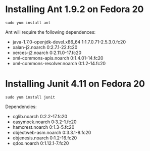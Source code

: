
# Installing Ant 1.9.2 on Fedora 20

```
sudo yum install ant
```
Ant will require the following dependences:

 * java-1.7.0-openjdk-devel.x86_64 1:1.7.0.71-2.5.3.0.fc20
 * xalan-j2.noarch 0:2.7.1-22.fc20
 * xerces-j2.noarch 0:2.11.0-17.fc20
 * xml-commons-apis.noarch 0:1.4.01-14.fc20
 * xml-commons-resolver.noarch 0:1.2-14.fc20

# Installing Junit 4.11 on Fedora 20

```
sudo yum install junit
```

Dependencies:

* cglib.noarch 0:2.2-17.fc20
* easymock.noarch 0:3.2-1.fc20
* hamcrest.noarch 0:1.3-5.fc20
* objectweb-asm.noarch 0:3.3.1-8.fc20  
* objenesis.noarch 0:1.2-16.fc20
* qdox.noarch 0:1.12.1-7.fc20

